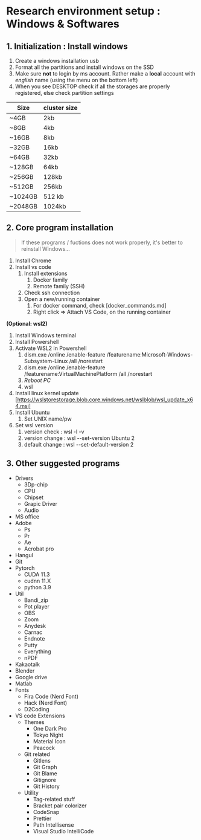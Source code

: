 # Research environment setup : Windows & Softwares
## 1. Initialization : Install windows
1. Create a windows installation usb
2. Format all the partitions and install windows on the SSD
3. Make sure **not** to login by ms account. Rather make a **local** account with _english_ name (using the menu on the bottom left)
4. When you see DESKTOP check if all the storages are properly registered, else check partition settings

Size | cluster size
-----|------
~4GB | 2kb
~8GB | 4kb
~16GB | 8kb
~32GB | 16kb
~64GB | 32kb
~128GB | 64kb
~256GB | 128kb
~512GB | 256kb
~1024GB | 512 kb
~2048GB | 1024kb

## 2. Core program installation
> If these programs / fuctions does not work properly, it's better to reinstall Windows...

1. Install Chrome
2. Install vs code
   1. Install extensions
      1. Docker family
      2. Remote family (SSH)
   2. Check ssh connection
   3. Open a new/running container
      1. For docker command, check [docker_commands.md]
      2. Right click => Attach VS Code, on the running container

**(Optional: wsl2)**
1. Install Windows terminal
2. Install Powershell
3. Activate WSL2 in Powershell
   1. dism.exe /online /enable-feature /featurename:Microsoft-Windows-Subsystem-Linux /all /norestart
   2. dism.exe /online /enable-feature /featurename:VirtualMachinePlatform /all /norestart 
   3. _Reboot PC_
   4. wsl
4. Install linux kernel update [https://wslstorestorage.blob.core.windows.net/wslblob/wsl_update_x64.msi]
5. Install Ubuntu
   1. Set UNIX name/pw
6. Set wsl version
   1. version check : wsl -l -v
   2. version change : wsl --set-version Ubuntu 2
   3. default change : wsl --set-default-version 2

## 3. Other suggested programs
- Drivers
  - 3Dp-chip
  - CPU
  - Chipset
  - Grapic Driver
  - Audio
- MS office
- Adobe
  - Ps
  - Pr
  - Ae
  - Acrobat pro
- Hangul
- Git
- Pytorch
  - CUDA 11.3
  - cudnn 11.X
  - python 3.9
- Util
  - Bandi_zip
  - Pot player
  - OBS
  - Zoom
  - Anydesk
  - Carnac
  - Endnote
  - Putty
  - Everything
  - nPDF
- Kakaotalk
- Blender
- Google drive
- Matlab
- Fonts
  - Fira Code (Nerd Font)
  - Hack (Nerd Font)
  - D2Coding
- VS code Extensions
  - Themes
    - One Dark Pro
    - Tokyo Night
    - Material Icon
    - Peacock
  - Git related
    - Gitlens
    - Git Graph
    - Git Blame
    - Gitignore
    - Git History
  - Utility
    - Tag-related stuff
    - Bracket pair colorizer
    - CodeSnap
    - Prettier
    - Path Intellisense
    - Visual Studio IntelliCode
